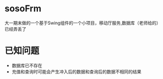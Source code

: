 # sosoFrm
大一期末做的一个基于Swing组件的一个小项目，移动厅服务,数据库（老师给的）已经弄丢了
# 已知问题
- 数据库已不存在
- 充值和查询时可能会产生冲入后的数据和查询后的数据不相同的结果 
